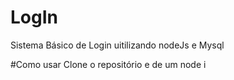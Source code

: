 # LogIn
Sistema Básico de Login uitilizando nodeJs e Mysql

#Como usar 
Clone o repositório e de um node i

